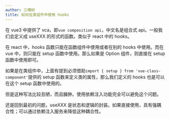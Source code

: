 ```yaml
---
author: 三棵树
title: 如何在类组件中使用 hooks
---
```


在 vue3 中提供了 vca，即`vue composition api`，中文名是组合式 api。一般我们会定义成 useXXX 的形式的函数。类似于 react 中的 hooks。

在 react 中，hooks 函数只能在函数组件中使用或者在别的 hooks 中使用。而在 vue 中，则只能在 setup 函数中使用。那么如果是 Option 组件，则直接在 setup 函数中使用即可。

如果是在类组件中，上面有提到必须借助`import { setup } from 'vue-class-component'`提供的 setup 函数来定义类的属性，那么我们定义的 hooks 也是可以在这个 setup 函数中使用的。

但是这种写法比较丑陋，而且臃肿。使用依赖注入功能完全可以避免这个问题。

还是回到最初的问题，useXXX 是状态和逻辑的封装。如果直接使用，具有强耦合性；可以通过依赖注入服务来降低这种耦合性。
